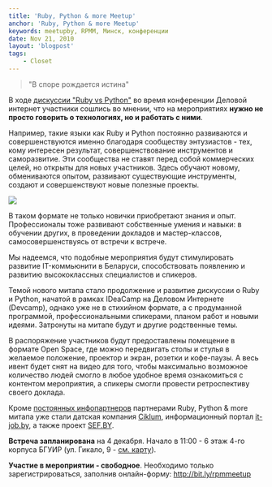 ```yaml
---
title: 'Ruby, Python & more Meetup'
anchor: 'Ruby, Python & more Meetup'
keywords: meetupby, RPMM, Минск, конференции
date: Nov 21, 2010
layout: 'blogpost'
tags:
    - Closet
---
```


> "В споре рождается истина" 

В ходе [дискуссии "Ruby vs Python"](http://di.by/2010/3331/) во время конференции Деловой интернет участники сошлись во мнении, что на мероприятиях __нужно не просто говорить о технологиях, но и работать с ними__.

Например, такие языки как Ruby и Python постоянно развиваются и совершенствуются именно благодаря сообществу энтузиастов - тех, кому интересен результат, совершенствование инструментов и саморазвитие. Эти сообщества не ставят перед собой коммерческих целей, но открыты для новых участников. Здесь обучают новому, обмениваются опытом, развивают существующие инструменты, создают и совершенствуют новые полезные проекты.

![](http://meetup.by/sites/default/files/5000045252_4d8f8b1e30_z.jpg)

В таком формате не только новички приобретают знания и опыт. Профессионалы тоже развивают собственные умения и навыки: в обучении других, в проведении докладов и мастер-классов, самосовершенствуясь от встречи к встрече.

Мы надеемся, что подобные мероприятия будут стимулировать развитие IT-коммьюнити в Беларуси, способствовать появлению и развитию высококлассных специалистов и спикеров.

Темой нового митапа стало продолжение и развитие дискуссии о Ruby и Python, начатой в рамках IDeaCamp на Деловом Интернете (Devcamp), однако уже не в стихийном формате, а с продуманной программой, профессиональными спикерами, планом работ и новыми идеями. Затронуты на митапе будут и другие родственные темы.

В распоряжение участников будут предоставлены помещение в формате Open Space, где можно передвигать столы и стулья в желаемое положение, проектор и экран, розетки и кофе-паузы. А весь ивент будет снят на видео для того, чтобы максимально возможное количество людей смогло в любое удобное время ознакомиться с контентом мероприятия, а спикеры смогли провести ретроспективу своего доклада.

Кроме [постоянных инфопартнеров](http://meetup.by/partners) партнерами Ruby, Python &amp; more митапа уже стали датская компания [Ciklum](http://ciklum-minsk.blogspot.com), информационный портал [it-job.by](http://it-job.by), а также проект [SEF.BY](http://sef.by).

__Встреча запланирована__ на 4 декабря. Начало в 11:00 - 6 этаж 4-го корпуса БГУИР (ул. Гикало, 9 - [см. карту](http://maps.interfax.by/minsk/gis/25284)).

__Участие в мероприятии - свободное__. Необходимо только зарегистрироваться, заполнив онлайн-форму: http://bit.ly/rpmmeetup

